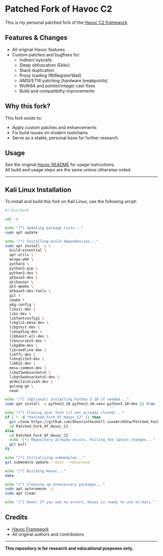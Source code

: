 # Patched Fork of Havoc C2

This is my personal patched fork of the [Havoc C2 framework](https://github.com/HavocFramework/Havoc).

## Features & Changes

- All original Havoc features
- Custom patches and bugfixes for:
  - Indirect syscalls
  - Sleep obfuscation (Ekko)
  - Stack duplication
  - Proxy loading (RtlRegisterWait)
  - AMSI/ETW patching (hardware breakpoints)
  - WoW64 and pointer/integer cast fixes
  - Build and compatibility improvements

## Why this fork?

This fork exists to:
- Apply custom patches and enhancements
- Fix build issues on modern toolchains
- Serve as a stable, personal base for further research

## Usage

See the original [Havoc README](https://github.com/HavocFramework/Havoc#readme) for usage instructions.  
All build and usage steps are the same unless otherwise noted.

---

## Kali Linux Installation

To install and build this fork on Kali Linux, use the following script:
```bash
#!/bin/bash

set -e

echo "[*] Updating package lists..."
sudo apt update

echo "[*] Installing build dependencies..."
sudo apt install -y \
  build-essential \
  apt-utils \
  mingw-w64 \
  python3 \
  python3-pip \
  python3-dev \
  qtbase5-dev \
  qtchooser \
  qt5-qmake \
  qtbase5-dev-tools \
  git \
  cmake \
  pkg-config \
  libssl-dev \
  libz-dev \
  libfontconfig1 \
  libglu1-mesa-dev \
  libgtest-dev \
  libspdlog-dev \
  libboost-all-dev \
  libncurses5-dev \
  libgdbm-dev \
  libreadline-dev \
  libffi-dev \
  libsqlite3-dev \
  libbz2-dev \
  mesa-common-dev \
  libqt5websockets5 \
  libqt5websockets5-dev \
  qtdeclarative5-dev \
  golang-go \
  nasm

echo "[*] (Optional) Installing Python 3.10 if needed..."
sudo apt install -y python3.10 python3.10-venv python3.10-dev || true

echo "[*] Cloning your fork (if not already cloned)..."
if [ ! -d "Patched_Fork_Of_Havoc_C2" ]; then
  git clone https://github.com/Ghostintheshell-iuseArchbtw/Patched_Fork_Of_Havoc_C2.git
  cd Patched_Fork_Of_Havoc_C2
else
  cd Patched_Fork_Of_Havoc_C2
  echo "[*] Repository already exists. Pulling the latest changes..."
  git pull
fi

echo "[*] Initializing submodules..."
git submodule update --init --recursive

echo "[*] Building Havoc..."
make

echo "[*] Cleaning up unnecessary packages..."
sudo apt autoremove -y
sudo apt clean

echo "[*] Done! If you see no errors, Havoc is ready to use on Kali."
```

## Credits

- [Havoc Framework](https://github.com/HavocFramework/Havoc)
- All original authors and contributors

---

**This repository is for research and educational purposes only.**
